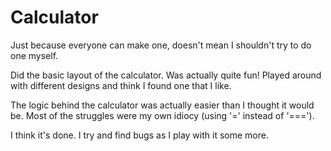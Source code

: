 # Calculator

Just because everyone can make one, doesn't mean I shouldn't try to do one myself.

Did the basic layout of the calculator. Was actually quite fun! Played around with different designs and think I found one that I like.

The logic behind the calculator was actually easier than I thought it would be. Most of the struggles were my own idiocy (using '=' instead of '===').

I think it's done. I try and find bugs as I play with it some more.

